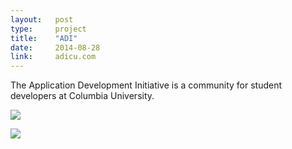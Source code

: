```yaml
---
layout:   post
type:     project
title:    "ADI"
date:     2014-08-28
link:     adicu.com
---
```


The Application Development Initiative is a community for student developers at Columbia University.

![](/img/adi_thumbnail.png)

![](/img/adi_logo.gif)
